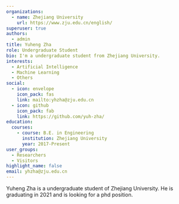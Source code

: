 ```yaml
---
organizations:
  - name: Zhejiang University
    url: https://www.zju.edu.cn/english/
superuser: true
authors:
  - admin
title: Yuheng Zha
role: Undergraduate Student
bio: I'm a undergraduate student from Zhejiang University.
interests:
  - Artificial Intelligence
  - Machine Learning
  - Others
social:
  - icon: envelope
    icon_pack: fas
    link: mailto:yhzha@zju.edu.cn
  - icon: github
    icon_pack: fab
    link: https://github.com/yuh-zha/
education:
  courses:
    - course: B.E. in Engineering
      institution: Zhejiang University
      year: 2017-Present
user_groups:
  - Researchers
  - Visitors
highlight_name: false
email: yhzha@zju.edu.cn
---
```


Yuheng Zha is a undergraduate student of Zhejiang University. He is graduating in 2021 and is looking for a phd position.
